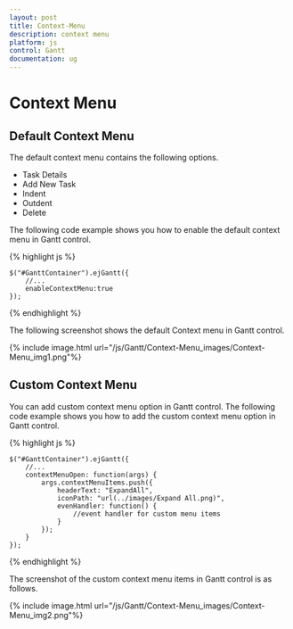 ```yaml
---
layout: post
title: Context-Menu
description: context menu
platform: js
control: Gantt
documentation: ug
---
```


# Context Menu

## Default Context Menu

The default context menu contains the following options.

* Task Details
* Add New Task
* Indent
* Outdent
* Delete

The following code example shows you how to enable the default context menu in Gantt control.

{% highlight js %}

    $("#GanttContainer").ejGantt({
        //...
        enableContextMenu:true
    });

{% endhighlight %}

The following screenshot shows the default Context menu in Gantt control.

{% include image.html url="/js/Gantt/Context-Menu_images/Context-Menu_img1.png"%}

## Custom Context Menu

You can add custom context menu option in Gantt control. The following code example shows you how to add the custom context menu option in Gantt control.

{% highlight js %}

    $("#GanttContainer").ejGantt({
        //...
        contextMenuOpen: function(args) {
            args.contextMenuItems.push({
                headerText: "ExpandAll",
                iconPath: "url(../images/Expand All.png)",
                evenHandler: function() {
                    //event handler for custom menu items
                }
            });
        }
    });

{% endhighlight %}

The screenshot of the custom context menu items in Gantt control is as follows.

{% include image.html url="/js/Gantt/Context-Menu_images/Context-Menu_img2.png"%}

